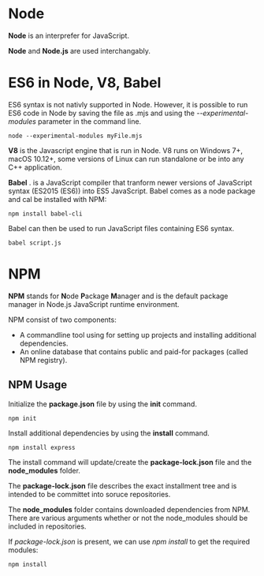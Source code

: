 
# Node
**Node** is an interprefer for JavaScript. 

**Node** and **Node.js** are used interchangably. 



# ES6 in Node, V8, Babel
ES6 syntax is not nativly supported in Node. 
However, it is possible to run ES6 code in Node by saving the file as .mjs and using the *--experimental-modules* parameter in the command line. 
```
node --experimental-modules myFile.mjs
```

**V8** is the Javascript engine that is run in Node. V8 runs on Windows 7+, macOS 10.12+, some versions of Linux can run standalone or be into any C++ application. 

**Babel** . is a JavaScript compiler that tranform newer versions of JavaScript syntax (ES2015 (ES6)) into ES5 JavaScript. Babel comes as a node package and cal be installed with NPM:
```
npm install babel-cli
```
Babel can then be used to run JavaScript files containing ES6 syntax.
```
babel script.js
```


# NPM
**NPM** stands for **N**ode **P**ackage **M**anager and is the default package manager in Node.js JavaScript runtime environment. 

NPM consist of two components:
* A commandline tool using for setting up projects and installing additional dependencies. 
* An online database that contains public and paid-for packages (called NPM registry). 

## NPM Usage
Initialize the **package.json** file by using the **init** command. 
```
npm init
```

Install additional dependencies by using the **install** command. 
```
npm install express
```

The install command will update/create the **package-lock.json** file and the **node_modules** folder.

The **package-lock.json** file describes the exact installment tree and is intended to be committet into soruce repositories. 

The **node_modules** folder contains downloaded dependencies from NPM. 
There are various arguments whether or not the node_modules should be included in repositories. 

If *package-lock.json* is present, we can use *npm install* to get the required modules:
```
npm install
```


